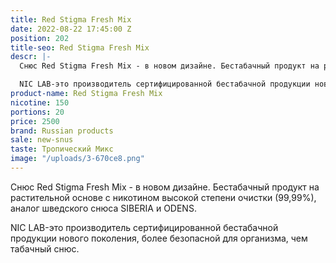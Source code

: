 ```yaml
---
title: Red Stigma Fresh Mix
date: 2022-08-22 17:45:00 Z
position: 202
title-seo: Red Stigma Fresh Mix
descr: |-
  Снюс Red Stigma Fresh Mix - в новом дизайне. Бестабачный продукт на растительной основе с никотином высокой степени очистки (99,99%), аналог шведского снюса SIBERIA и ODENS.

  NIC LAB-это производитель сертифицированной бестабачной продукции нового поколения, более безопасной для организма, чем табачный снюс.
product-name: Red Stigma Fresh Mix
nicotine: 150
portions: 20
price: 2500
brand: Russian products
sale: new-snus
taste: Тропический Микс
image: "/uploads/3-670ce8.png"
---
```


Снюс Red Stigma Fresh Mix - в новом дизайне. Бестабачный продукт на растительной основе с никотином высокой степени очистки (99,99%), аналог шведского снюса SIBERIA и ODENS.

NIC LAB-это производитель сертифицированной бестабачной продукции нового поколения, более безопасной для организма, чем табачный снюс.